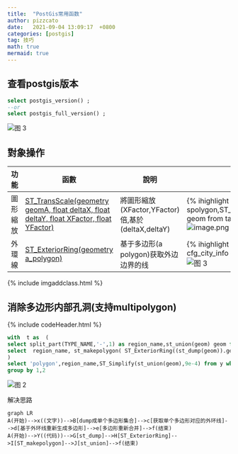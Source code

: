 ```yaml
---
title:  "PostGis常用函数" 
author: pizzcato
date:   2021-09-04 13:09:17  +0800
categories: [postgis]
tag: 技巧
math: true
mermaid: true
---
```



## 查看postgis版本

```sql
select postgis_version() ;
--or
select postgis_full_version() ;
```

![图 3](https://i.loli.net/2021/05/28/B4kK6MRSLfIscZJ.png)  

## 對象操作

|功能|函數|說明|示例|
|-|-|-|-|
|圖形縮放|[ST_TransScale(geometry geomA, float deltaX, float deltaY, float XFactor, float YFactor)](http://postgis.net/docs/manual-3.0/ST_TransScale.html)|將圖形縮放(XFactor,YFactor)倍,基於(deltaX,deltaY)|{% ihighlight sql %} select spolygon,ST_TransScale(spolygon,longitude,latitude,0.5,0.5)as geom from tablexxx {% endihighlight %}<br />![image.png](https://i.loli.net/2021/09/04/SK1NWFhcOuULIQH.png)|
|外環線|[ST_ExteriorRing(geometry a_polygon)](http://postgis.net/docs/manual-3.0/ST_ExteriorRing.html)|基于多边形(a polygon)获取外边边界的线|{% ihighlight sql %} select ST_ExteriorRing(geom) from cfg_city_info where city='xxx' {% endihighlight %}<br />![图 3](https://s2.loli.net/2022/03/23/LOTUlgSrPENnJsf.png)  


{% include imgaddclass.html %}

## 消除多边形内部孔洞(支持multipolygon)

{% include codeHeader.html %}  

```sql
with  t as  (
select split_part(TYPE_NAME,'-',1) as region_name,st_union(geom) geom from TABLE_XXX where city='%CITY%' and '%REGION_TYPE%'='3' and type='unit' group by 1),y as  (
select  region_name, st_makepolygon( ST_ExteriorRing((st_dump(geom)).geom))  geom from t
)
select 'polygon',region_name,ST_Simplify(st_union(geom),9e-4) from y where '%REGION_TYPE%'='3'
group by 1,2
```

![图 2](https://s2.loli.net/2022/03/23/EtMZKvUH2wcjm6D.png)  

解决思路

```mermaid
graph LR
A(开始)-->x((文字))-->B[dump成单个多边形集合]-->c[获取单个多边形对应的外环线]-->d[基于外环线重新生成多边形]-->e[多边形重新合并]-->f(结束)
A(开始)-->Y((代码))-->G[st_dump]-->H[ST_ExteriorRing]-->I[ST_makepolygon]-->J[st_union]-->f(结束)
```
